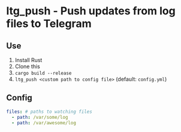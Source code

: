 # ltg_push - Push updates from log files to Telegram

## Use
1. Install Rust
2. Clone this
3. `cargo build --release`
4. `ltg_push <custom path to config file>` (default: `config.yml`)

## Config
```yaml
files: # paths to watching files
  - path: /var/some/log
  - path: /var/awesome/log
```
